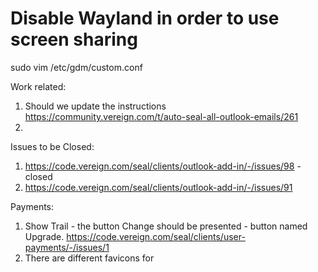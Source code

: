 # Disable Wayland in order to use screen sharing 
sudo vim /etc/gdm/custom.conf 

Work related:
1. Should we update the instructions 
    https://community.vereign.com/t/auto-seal-all-outlook-emails/261
2.

Issues to be Closed:
1. https://code.vereign.com/seal/clients/outlook-add-in/-/issues/98 - closed
2. https://code.vereign.com/seal/clients/outlook-add-in/-/issues/91

Payments:
1. Show Trail - the button Change should be presented - button named Upgrade.
  https://code.vereign.com/seal/clients/user-payments/-/issues/1
2. There are different favicons for


